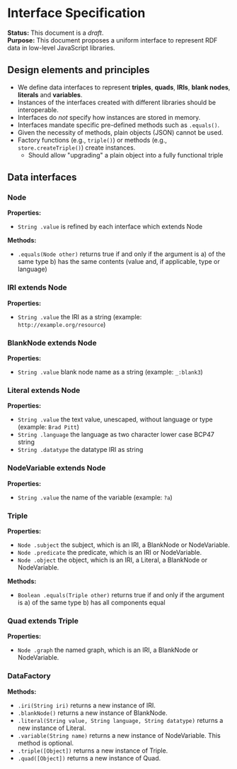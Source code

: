 # Interface Specification

**Status:** This document is a _draft_.<br>
**Purpose:** This document proposes a uniform interface to represent RDF data in low-level JavaScript libraries.

## Design elements and principles
- We define data interfaces to represent **triples**, **quads**, **IRIs**, **blank nodes**, **literals** and **variables**.
- Instances of the interfaces created with different libraries should be interoperable.
- Interfaces do _not_ specify how instances are stored in memory.
- Interfaces mandate specific pre-defined methods such as `.equals()`.
- Given the necessity of methods, plain objects (JSON) cannot be used.
- Factory functions (e.g., `triple()`) or methods (e.g., `store.createTriple()`) create instances.
  - Should allow "upgrading" a plain object into a fully functional triple

## Data interfaces

### Node

**Properties:**

- `String .value` is refined by each interface which extends Node

**Methods:**

- `.equals(Node other)` returns true if and only if the argument is a) of the same type b) has the same contents (value and, if applicable, type or language)

### IRI extends Node

**Properties:**

- `String .value` the IRI as a string (example: `http://example.org/resource`)

### BlankNode extends Node

**Properties:**

- `String .value` blank node name as a string (example: `_:blank3`)

### Literal extends Node

**Properties:**

- `String .value` the text value, unescaped, without language or type (example: `Brad Pitt`)
- `String .language` the language as two character lower case BCP47 string
- `String .datatype` the datatype IRI as string

### NodeVariable extends Node

**Properties:**

- `String .value` the name of the variable (example: `?a`)

### Triple

**Properties:**

- `Node .subject` the subject, which is an IRI, a BlankNode or NodeVariable.
- `Node .predicate` the predicate, which is an IRI or NodeVariable.
- `Node .object` the object, which is an IRI, a Literal, a BlankNode or NodeVariable.

**Methods:**

- `Boolean .equals(Triple other)` returns true if and only if the argument is a) of the same type b) has all components equal

### Quad extends Triple

**Properties:**

- `Node .graph` the named graph, which is an IRI, a BlankNode or NodeVariable.

### DataFactory

**Methods:**

- `.iri(String iri)` returns a new instance of IRI.
- `.blankNode()` returns a new instance of BlankNode.
- `.literal(String value, String language, String datatype)` returns a new instance of Literal.
- `.variable(String name)` returns a new instance of NodeVariable. This method is optional.
- `.triple([Object])` returns a new instance of Triple. 
- `.quad([Object])` returns a new instance of Quad.